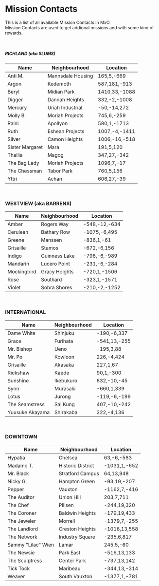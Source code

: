# Mission Contacts


This is a list of all available Mission Contacts in MxO.<br/>
Mission Contacts are used to get addional missions and with some kind of rewards.

<br/>

##### RICHLAND (aka SLUMS) #####

<div class="data_table"></div>

| Name             | Neighbourhood      | Location        |
|------------------|--------------------|-----------------|
| Anti M.          | Mannsdale Housing | 165,5,-669      |
| Argon            | Kedemoth          | 587,181,-913    |
| Beryl            | Midian Park       | 1410,33,-1088   |
| Digger           | Dannah Heights    | 332,-2,-1008    |
| Mercury          | Uriah Industrial  | -50,-14,272     |
| Molly B          | Moriah Projects   | 745,6,-259      |
| Raini            | Apollyon          | 580,1,-1713     |
| Ruth             | Eshean Projects   | 1007,-4,-1411   |
| Silver           | Camon Heights     | 1006,-16,-518   |
| Sister Margaret  | Mara              | 191,5,120       |
| Thallia          | Magog             | 347,27,-342     |
| The Bag Lady     | Moriah Projects   | 1096,7,-17      |
| The Chessman     | Tabor Park        | 760,5,156       |
| Yttri            | Achan             | 606,27,-39      |

<br/>

### WESTVIEW (aka BARRENS) ###

<div class="data_table"></div>

| Name         | Neighbourhood    | Location        |
|--------------|------------------|-----------------|
| Amber        | Rogers Way       | -548,-12,-634   |
| Cerulean     | Bathary Row      | -1075,-6,495    |
| Greene       | Manssen          | -836,1,-61      |
| Grisaille    | Stamos           | -672,-6,156     |
| Indigo       | Guinness Lake    | -798,-6,-989    |
| Mandarin     | Lucero Point     | -231,-6,-284    |
| Mockingbird  | Gracy Heights    | -720,1,-1506    |
| Rose         | Southard         | -323,1,-1571    |
| Violet       | Sobra Shores     | -210,-2,-1252   |

<br/>


### INTERNATIONAL ###

<div class="data_table"></div>

| Name              | Neighbourhood | Location       |
|-------------------|---------------|----------------|
| Dame White        | Shinjuku      | -190,-6,337    |
| Grace             | Furihata      | -541,13,-255   |
| Mr. Bishop        | Ueno          | -195,3,88      |
| Mr. Po            | Kowloon       | 226,-4,424     |
| Grisaille         | Akasaka       | 227,1,67       |
| Rickshaw          | Kaede         | 90,1,-300      |
| Sunshine          | Ikebukuro     | 832,-10,-45    |
| Synn              | Murasaki      | -660,1,339     |
| Lotus             | Jurong        | -119,-6,-199   |
| The Seamstress    | Sai Kung      | 407,-10,-242   |
| Yuusuke Akayama   | Shirakaba     | 222,-4,136     |

<br/>

### DOWNTOWN ###

<div class="data_table"></div>

| Name                | Neighbourhood      | Location        |
|---------------------|--------------------|-----------------|
| Hypatia             | Chelsea            | 63,-6,-583      |
| Madame T.           | Historic District  | -1031,1,-652    |
| Mr. Black           | Stratford Campus   | 64,13,948       |
| Nicky G.            | Hampton Green      | -93,19,-207     |
| Pepper              | Vauxton            | -1162,7,-416    |
| The Auditor         | Union Hill         | 203,7,711       |
| The Chef            | Pillsen            | -244,19,320     |
| The Coroner         | Baldwin Heights    | -179,19,433     |
| The Jeweler         | Morrell            | -1379,7,-255    |
| The Landlord        | Creston Heights    | -1016,13,558    |
| The Network         | Industry Square    | -235,6,817      |
| Sammy "Lilac" Wien  | Lamar              | 245,5,-60       |
| The Newsie          | Park East          | -516,13,133     |
| The Sculptress      | Center Park        | -737,13,142     |
| Tick Tock           | Maribeau           | -344,13,-314    |
| Weaver              | South Vauxton      | -1377,1,-781    |



